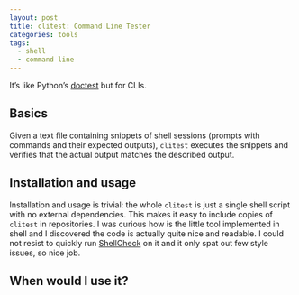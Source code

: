 ```yaml
---
layout: post
title: clitest: Command Line Tester
categories: tools
tags:
  - shell
  - command line
---
```


It’s like Python’s [doctest](https://docs.python.org/3/library/doctest.html) but
for CLIs.

## Basics

Given a text file containing snippets of shell sessions (prompts with commands
and their expected outputs), `clitest` executes the snippets and verifies that
the actual output matches the described output.

## Installation and usage

Installation and usage is trivial: the whole `clitest` is just a single shell
script with no external dependencies. This makes it easy to include copies of
`clitest` in repositories. I was curious how is the little tool implemented in
shell and I discovered the code is actually quite nice and readable. I could not
resist to quickly run [ShellCheck](https://www.shellcheck.net/) on it and it
only spat out few style issues, so nice job.

## When would I use it?
